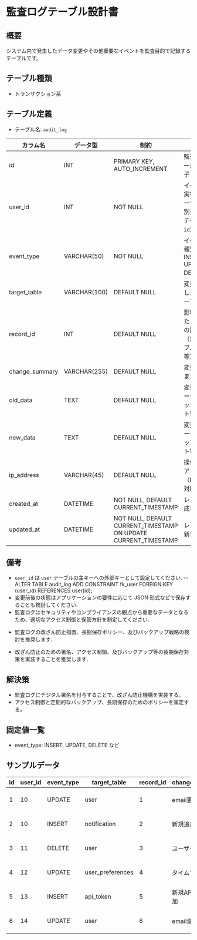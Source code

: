 # 監査ログテーブル設計書

## 概要

システム内で発生したデータ変更やその他重要なイベントを監査目的で記録するテーブルです。

## テーブル種類
- トランザクション系

## テーブル定義

- テーブル名: `audit_log`

| カラム名       | データ型      | 制約                                                          | 説明                                             |
|----------------|---------------|---------------------------------------------------------------|--------------------------------------------------|
| id             | INT           | PRIMARY KEY, AUTO_INCREMENT                                   | 監査ログの一意な識別子                              |
| user_id        | INT           | NOT NULL                                                      | イベントを実行したユーザーの識別子（`user` テーブルの `id`） |
| event_type     | VARCHAR(50)   | NOT NULL                                                      | イベントの種類（例: INSERT, UPDATE, DELETE 等）        |
| target_table   | VARCHAR(100)  | DEFAULT NULL                                                  | 変更が発生した対象テーブル名                        |
| record_id      | INT           | DEFAULT NULL                                                  | 影響を受けたレコードの識別子（対象テーブルの `id` 等）      |
| change_summary | VARCHAR(255)  | DEFAULT NULL                                                  | 変更の概要または理由                              |
| old_data       | TEXT          | DEFAULT NULL                                                  | 変更前のデータ（スナップショット等）                 |
| new_data       | TEXT          | DEFAULT NULL                                                  | 変更後のデータ（スナップショット等）                 |
| ip_address     | VARCHAR(45)   | DEFAULT NULL                                                  | 操作時のIPアドレス（IPv4/IPv6対応）                |
| created_at     | DATETIME      | NOT NULL, DEFAULT CURRENT_TIMESTAMP                           | レコード作成日時                                |
| updated_at     | DATETIME      | NOT NULL, DEFAULT CURRENT_TIMESTAMP ON UPDATE CURRENT_TIMESTAMP | レコード更新日時                                |

## 備考

- `user_id` は `user` テーブルの主キーへの外部キーとして設定してください.
-- ALTER TABLE audit_log ADD CONSTRAINT fk_user FOREIGN KEY (user_id) REFERENCES user(id);
- 変更前後の状態はアプリケーションの要件に応じて JSON 形式などで保存することも検討してください.
- 監査ログはセキュリティやコンプライアンスの観点から重要なデータとなるため、適切なアクセス制御と保管方針を制定してください.
+ 監査ログの改ざん防止措置、長期保存ポリシー、及びバックアップ戦略の検討を推奨します.
- 改ざん防止のための署名、アクセス制御、及びバックアップ等の長期保存対策を実装することを推奨します.

## 解決策
- 監査ログにデジタル署名を付与することで、改ざん防止機構を実装する。
- アクセス制御と定期的なバックアップ、長期保存のためのポリシーを策定する。

## 固定値一覧
- event_type: INSERT, UPDATE, DELETE など

## サンプルデータ

| id | user_id | event_type | target_table | record_id | change_summary      | old_data   | new_data                                     | ip_address      | created_at           | updated_at           |
|----|---------|------------|--------------|-----------|---------------------|------------|----------------------------------------------|-----------------|----------------------|----------------------|
| 1  | 10      | UPDATE     | user         | 1         | email更新           | {}         | {"email": "new@example.com"}                 | 192.168.1.100   | 2023-10-01 00:00:00  | 2023-10-01 00:00:00  |
| 2  | 10      | INSERT     | notification | 2         | 新規追加            | {}         | {"message": "新規通知"}                      | 192.168.1.102   | 2023-11-05 00:00:00  | 2023-11-05 00:00:00  |
| 3  | 11      | DELETE     | user         | 3         | ユーザー削除        | {}         | {}                                          | 192.168.1.103   | 2023-12-01 00:00:00  | 2023-12-01 00:00:00  |
| 4  | 12      | UPDATE     | user_preferences | 4       | タイムゾーン更新   | {}         | {"timezone": "UTC"}                          | 192.168.1.105   | 2023-12-15 00:00:00  | 2023-12-15 00:00:00  |
| 5  | 13      | INSERT     | api_token        | 5       | 新規APIトークン追加 | {}         | {"token": "new_api_token"}                   | 192.168.1.112   | 2023-12-20 00:00:00  | 2023-12-20 00:00:00  |
| 6  | 14      | UPDATE     | user             | 6       | email変更           | {"email": "old@example.com"} | {"email": "updated@example.com"} | 192.168.1.116   | 2023-12-25 00:00:00  | 2023-12-25 00:00:00  |
